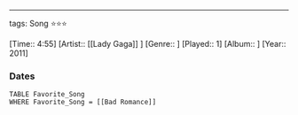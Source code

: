 ---
tags: Song ⭐⭐⭐ 

[Time:: 4:55]
[Artist:: [[Lady Gaga]] ]
[Genre:: ]
[Played:: 1]
[Album:: ]
[Year:: 2011]
### Dates
````dataview
TABLE Favorite_Song
WHERE Favorite_Song = [[Bad Romance]]
````